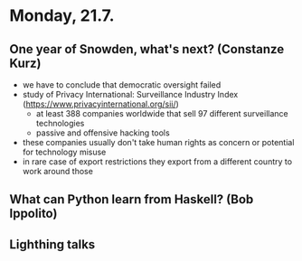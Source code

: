 # Monday, 21.7.

## One year of Snowden, what's next? (Constanze Kurz)
* we have to conclude that democratic oversight failed
* study of Privacy International: Surveillance Industry Index (https://www.privacyinternational.org/sii/)
	* at least 388 companies worldwide that sell 97 different surveillance technologies
	* passive and offensive hacking tools
* these companies usually don't take human rights as concern or potential for technology misuse
* in rare case of export restrictions they export from a different country to work around those
	


## What can Python learn from Haskell? (Bob Ippolito)



## Lighthing talks
